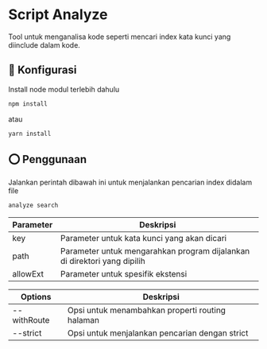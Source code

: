 # Script Analyze

Tool untuk menganalisa kode seperti mencari index kata kunci yang diinclude dalam kode.

## 🚀 Konfigurasi

Install node modul terlebih dahulu

```bash
npm install
```

atau

```bash
yarn install
```

## ⭕ Penggunaan
Jalankan perintah dibawah ini untuk menjalankan pencarian index didalam file

```bash
analyze search
```

| Parameter    | Deskripsi        |
|------------|----------------|
| key     | Parameter untuk kata kunci yang akan dicari |
| path     | Parameter untuk mengarahkan program dijalankan di direktori yang dipilih |
| allowExt     | Parameter untuk spesifik ekstensi |

| Options    | Deskripsi        |
|------------|----------------|
| --withRoute | Opsi untuk menambahkan properti routing halaman |
| --strict | Opsi untuk menjalankan pencarian dengan strict |